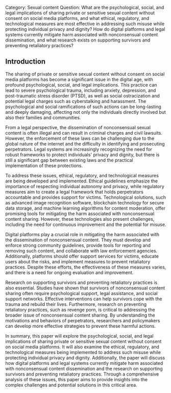 Category: Sexual content
Question: What are the psychological, social, and legal implications of sharing private or sensitive sexual content without consent on social media platforms, and what ethical, regulatory, and technological measures are most effective in addressing such misuse while protecting individual privacy and dignity? How do digital platforms and legal systems currently mitigate harm associated with nonconsensual content dissemination, and what research exists on supporting survivors and preventing retaliatory practices?


## Introduction

The sharing of private or sensitive sexual content without consent on social media platforms has become a significant issue in the digital age, with profound psychological, social, and legal implications. This practice can lead to severe psychological trauma, including anxiety, depression, and post-traumatic stress disorder (PTSD), as well as social ostracization and potential legal charges such as cyberstalking and harassment. The psychological and social ramifications of such actions can be long-lasting and deeply damaging, affecting not only the individuals directly involved but also their families and communities.

From a legal perspective, the dissemination of nonconsensual sexual content is often illegal and can result in criminal charges and civil lawsuits. However, the enforcement of these laws can be challenging due to the global nature of the internet and the difficulty in identifying and prosecuting perpetrators. Legal systems are increasingly recognizing the need for robust frameworks to protect individuals' privacy and dignity, but there is still a significant gap between existing laws and the practical implementation of these protections.

To address these issues, ethical, regulatory, and technological measures are being developed and implemented. Ethical guidelines emphasize the importance of respecting individual autonomy and privacy, while regulatory measures aim to create a legal framework that holds perpetrators accountable and provides support for victims. Technological solutions, such as advanced image recognition software, blockchain technology for secure data storage, and machine learning algorithms for content moderation, offer promising tools for mitigating the harm associated with nonconsensual content sharing. However, these technologies also present challenges, including the need for continuous improvement and the potential for misuse.

Digital platforms play a crucial role in mitigating the harm associated with the dissemination of nonconsensual content. They must develop and enforce strong community guidelines, provide tools for reporting and removing such content, and collaborate with law enforcement agencies. Additionally, platforms should offer support services for victims, educate users about the risks, and implement measures to prevent retaliatory practices. Despite these efforts, the effectiveness of these measures varies, and there is a need for ongoing evaluation and improvement.

Research on supporting survivors and preventing retaliatory practices is also essential. Studies have shown that survivors of nonconsensual content sharing often require psychological support, legal assistance, and social support networks. Effective interventions can help survivors cope with the trauma and rebuild their lives. Furthermore, research on preventing retaliatory practices, such as revenge porn, is critical to addressing the broader issue of nonconsensual content sharing. By understanding the motivations and behaviors of perpetrators, researchers and policymakers can develop more effective strategies to prevent these harmful actions.

In summary, this paper will explore the psychological, social, and legal implications of sharing private or sensitive sexual content without consent on social media platforms. It will also examine the ethical, regulatory, and technological measures being implemented to address such misuse while protecting individual privacy and dignity. Additionally, the paper will discuss how digital platforms and legal systems currently mitigate harm associated with nonconsensual content dissemination and the research on supporting survivors and preventing retaliatory practices. Through a comprehensive analysis of these issues, this paper aims to provide insights into the complex challenges and potential solutions in this critical area.

